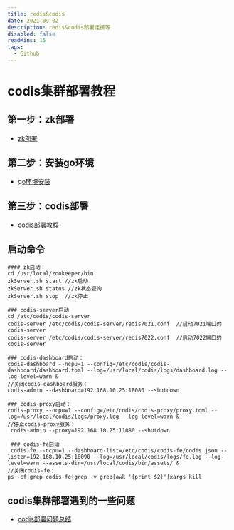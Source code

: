 ```yaml
---
title: redis&codis
date: 2021-09-02
description: redis&codis部署连接等
disabled: false
readMins: 15
tags:
  - Github
---
```


# codis集群部署教程

## 第一步：zk部署

- [zk部署](https://blog.csdn.net/A_Little_Fish_/article/details/117384614)

## 第二步：安装go环境

- [go环境安装](https://www.cnblogs.com/yiyi20120822/p/11652612.html)

## 第三步：codis部署

- [codis部署教程](https://www.cnblogs.com/zhoujinyi/p/9249873.html)

## 启动命令

```shell
#### zk启动：
cd /usr/local/zookeeper/bin
zkServer.sh start //zk启动
zkServer.sh status //zk状态查询
zkServer.sh stop  //zk停止

### codis-server启动
cd /etc/codis/codis-server
codis-server /etc/codis/codis-server/redis7021.conf  //启动7021端口的codis-server
codis-server /etc/codis/codis-server/redis7022.conf  //启动7022端口的codis-server

### codis-dashboard启动：
codis-dashboard --ncpu=1 --config=/etc/codis/codis-dashboard/dashboard.toml --log=/usr/local/codis/logs/dashboard.log --log-level=warn &
//关闭codis-dashboard服务：
codis-admin --dashboard=192.168.10.25:18080 --shutdown

### codis-proxy启动：
codis-proxy --ncpu=1 --config=/etc/codis/codis-proxy/proxy.toml --log=/usr/local/codis/logs/proxy.log --log-level=warn &
//停止codis-proxy服务：
 codis-admin --proxy=192.168.10.25:11080 --shutdown

 ### codis-fe启动
 codis-fe --ncpu=1 --dashboard-list=/etc/codis/codis-fe/codis.json --listen=192.168.10.25:18090 --log=/usr/local/codis/logs/fe.log --log-level=warn --assets-dir=/usr/local/codis/bin/assets/ &
//关闭codis-fe：
ps -ef|grep codis-fe|grep -v grep|awk '{print $2}'|xargs kill
```

## codis集群部署遇到的一些问题

- [codis部署问题总结](https://note.youdao.com/s/CB2d2pIR)
